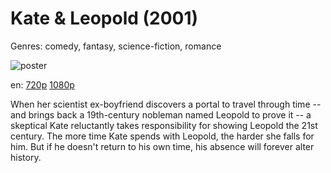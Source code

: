 # Kate &amp; Leopold (2001)

Genres: comedy, fantasy, science-fiction, romance

![poster](http://image.tmdb.org/t/p/w500/cpydhxnOQra4knQpcvGugwCqgpI.jpg)

en:
  [720p](magnet:?xt=urn:btih:3958A461D67910692BECB50F2FE191B0EBD30B8C&tr=udp://glotorrents.pw:6969/announce&tr=udp://tracker.opentrackr.org:1337/announce&tr=udp://torrent.gresille.org:80/announce&tr=udp://tracker.openbittorrent.com:80&tr=udp://tracker.coppersurfer.tk:6969&tr=udp://tracker.leechers-paradise.org:6969&tr=udp://p4p.arenabg.ch:1337&tr=udp://tracker.internetwarriors.net:1337)
  [1080p](magnet:?xt=urn:btih:D91252CC34D9ED9925888AF1FC83B2002B274AAD&tr=udp://glotorrents.pw:6969/announce&tr=udp://tracker.opentrackr.org:1337/announce&tr=udp://torrent.gresille.org:80/announce&tr=udp://tracker.openbittorrent.com:80&tr=udp://tracker.coppersurfer.tk:6969&tr=udp://tracker.leechers-paradise.org:6969&tr=udp://p4p.arenabg.ch:1337&tr=udp://tracker.internetwarriors.net:1337)
  


When her scientist ex-boyfriend discovers a portal to travel through time -- and brings back a 19th-century nobleman named Leopold to prove it -- a skeptical Kate reluctantly takes responsibility for showing Leopold the 21st century. The more time Kate spends with Leopold, the harder she falls for him. But if he doesn't return to his own time, his absence will forever alter history.